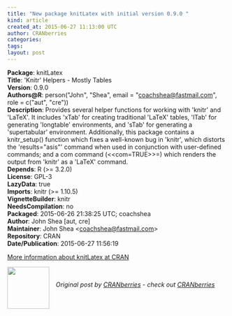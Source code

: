 ```yaml
---
title: "New package knitLatex with initial version 0.9.0 "
kind: article
created_at: 2015-06-27 11:13:00 UTC
author: CRANberries
categories: 
tags: 
layout: post
---
```

<strong>Package</strong>: knitLatex<br>
<strong>Title</strong>: 'Knitr' Helpers - Mostly Tables<br>
<strong>Version</strong>: 0.9.0<br>
<strong>Authors@R</strong>: person("John", "Shea", email = "coachshea@fastmail.com", role = c("aut", "cre"))<br>
<strong>Description</strong>: Provides several helper functions for working with 'knitr' and 'LaTeX'.
It includes 'xTab' for creating traditional 'LaTeX' tables, 'lTab' for generating
'longtable' environments, and 'sTab' for generating a 'supertabular' environment.
Additionally, this package contains a knitr_setup() function which fixes a
well-known bug in 'knitr', which distorts the 'results="asis"' command when used
in conjunction with user-defined commands; and a com command (&lt;&lt;com=TRUE&gt;&gt;=)
which renders the output from 'knitr' as a 'LaTeX' command.<br>
<strong>Depends</strong>: R (&gt;= 3.2.0)<br>
<strong>License</strong>: GPL-3<br>
<strong>LazyData</strong>: true<br>
<strong>Imports</strong>: knitr (&gt;= 1.10.5)<br>
<strong>VignetteBuilder</strong>: knitr<br>
<strong>NeedsCompilation</strong>: no<br>
<strong>Packaged</strong>: 2015-06-26 21:38:25 UTC; coachshea<br>
<strong>Author</strong>: John Shea [aut, cre]<br>
<strong>Maintainer</strong>: John Shea &lt;coachshea@fastmail.com&gt;<br>
<strong>Repository</strong>: CRAN<br>
<strong>Date/Publication</strong>: 2015-06-27 11:56:19<br>

<p>
<a href="http://cran.r-project.org/web/packages/knitLatex/index.html">More information about knitLatex at CRAN</a><div class="author">
  <img src="" style="width: 96px; height: 96;">
  <span style="position: absolute; padding: 32px 15px;">
    <i>Original post by <a href="http://twitter.com/">CRANberries</a> - check out <a href="http://dirk.eddelbuettel.com/cranberries">CRANberries   </a></i>
  </span>
</div>
